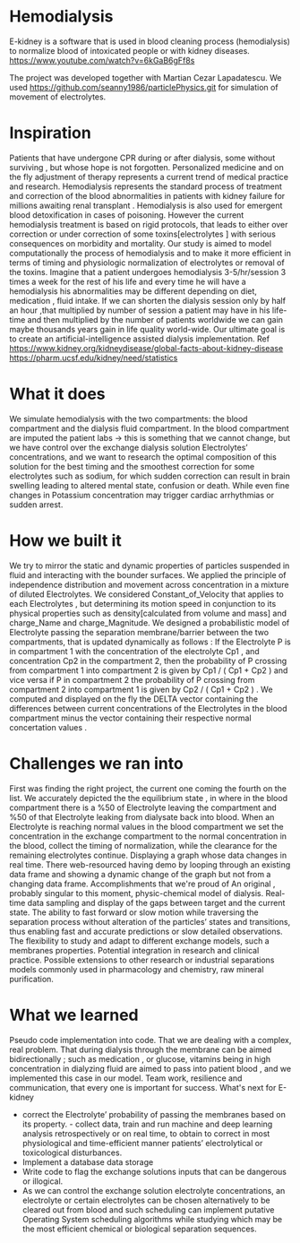 # Hemodialysis

E-kidney is a software that is used in blood cleaning process (hemodialysis) to normalize blood of intoxicated people or with kidney diseases.
https://www.youtube.com/watch?v=6kGaB6gFf8s

The project was developed together with Martian Cezar Lapadatescu.
We used https://github.com/seanny1986/particlePhysics.git for simulation of movement of electrolytes.

# Inspiration
Patients that have undergone CPR during or after dialysis, some without surviving , but whose hope is not forgotten. Personalized medicine and on the fly adjustment of therapy represents a current trend of medical practice and research. Hemodialysis represents the standard process of treatment and correction of the blood abnormalities in patients with kidney failure for millions awaiting renal transplant . Hemodialysis is also used for emergent blood detoxification in cases of poisoning. However the current hemodialysis treatment is based on rigid protocols, that leads to either over correction or under correction of some toxins[electrolytes ] with serious consequences on morbidity and mortality. Our study is aimed to model computationally the process of hemodialysis and to make it more efficient in terms of timing and physiologic normalization of electrolytes or removal of the toxins.
Imagine that a patient undergoes hemodialysis 3-5/hr/session 3 times a week for the rest of his life and every time he will have a hemodialysis his abnormalities may be different depending on diet, medication , fluid intake. If we can shorten the dialysis session only by half an hour ,that multiplied by number of session a patient may have in his life-time and then multiplied by the number of patients worldwide we can gain maybe thousands years gain in life quality world-wide.
Our ultimate goal is to create an artificial-intelligence assisted dialysis implementation.
Ref
https://www.kidney.org/kidneydisease/global-facts-about-kidney-disease
https://pharm.ucsf.edu/kidney/need/statistics

# What it does
We simulate hemodialysis with the two compartments: the blood compartment and the dialysis fluid compartment. In the blood compartment are imputed the patient labs -> this is something that we cannot change, but we have control over the exchange dialysis solution Electrolytes’ concentrations, and we want to research the optimal composition of this solution for the best timing and the smoothest correction for some electrolytes such as sodium, for which sudden correction can result in brain swelling leading to altered mental state, confusion or death. While even fine changes in Potassium concentration may trigger cardiac arrhythmias or sudden arrest.

# How we built it
We try to mirror the static and dynamic properties of particles suspended in fluid and interacting with the bounder surfaces. We applied the principle of independence distribution and movement across concentration in a mixture of diluted Electrolytes. We considered Constant_of_Velocity that applies to each Electrolytes , but determining its motion speed in conjunction to its physical properties such as density[calculated from volume and mass] and charge_Name and charge_Magnitude. We designed a probabilistic model of Electrolyte passing the separation membrane/barrier between the two compartments, that is updated dynamically as follows : If the Electrolyte P is in compartment 1 with the concentration of the electrolyte Cp1 , and concentration Cp2 in the compartment 2, then the probability of P crossing from compartment 1 into compartment 2 is given by Cp1 / ( Cp1 + Cp2 ) and vice versa if P in compartment 2 the probability of P crossing from compartment 2 into compartment 1 is given by Cp2 / ( Cp1 + Cp2 ) . We computed and displayed on the fly the DELTA vector containing the differences between current concentrations of the Electrolytes in the blood compartment minus the vector containing their respective normal concertation values .

# Challenges we ran into
First was finding the right project, the current one coming the fourth on the list. We accurately depicted the the equilibrium state , in where in the blood compartment there is a %50 of Electrolyte leaving the compartment and %50 of that Electrolyte leaking from dialysate back into blood.
When an Electrolyte is reaching normal values in the blood compartment we set the concentration in the exchange compartment to the normal concentration in the blood, collect the timing of normalization, while the clearance for the remaining electrolytes continue. Displaying a graph whose data changes in real time. There web-resourced having demo by looping through an existing data frame and showing a dynamic change of the graph but not from a changing data frame.
Accomplishments that we're proud of
An original , probably singular to this moment, physic-chemical model of dialysis. Real-time data sampling and display of the gaps between target and the current state. The ability to fast forward or slow motion while traversing the separation process without alteration of the particles’ states and transitions, thus enabling fast and accurate predictions or slow detailed observations. The flexibility to study and adapt to different exchange models, such a membranes properties. Potential integration in research and clinical practice. Possible extensions to other research or industrial separations models commonly used in pharmacology and chemistry, raw mineral purification.

# What we learned
Pseudo code implementation into code. That we are dealing with a complex, real problem. That during dialysis through the membrane can be aimed bidirectionally ; such as medication , or glucose, vitamins being in high concentration in dialyzing fluid are aimed to pass into patient blood , and we implemented this case in our model.
Team work, resilience and communication, that every one is important for success.
What's next for E-kidney
- correct the Electrolyte’ probability of passing the membranes based on its property. - collect data, train and run machine and deep learning analysis retrospectively or on real time, to obtain to correct in most physiological and time-efficient manner patients’ electrolytical or toxicological disturbances.
- Implement a database data storage
- Write code to flag the exchange solutions inputs that can be dangerous or illogical.
- As we can control the exchange solution electrolyte concentrations, an electrolyte or certain electrolytes can be chosen alternatively to be cleared out from blood and such scheduling can implement putative Operating System scheduling algorithms while studying which may be the most efficient chemical or biological separation sequences.

